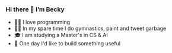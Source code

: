 ### Hi there 👋 I’m Becky


- 👩‍💻 I love programming
- 🤸‍♀️ In my spare time I do gymnastics, paint and tweet garbage
- 🎓 I am studying a Master's in CS & AI
- 🔨 One day I'd like to build something useful 

<!--
**LoveBexa/LoveBexa** is a ✨ _special_ ✨ repository because its `README.md` (this file) appears on your GitHub profile.

Here are some ideas to get you started:

- 🔭 I’m currently working on ...

- 👯 I’m looking to collaborate on ...
- 🤔 I’m looking for help with ...
- 💬 Ask me about ...
- 📫 How to reach me: ...
- 😄 Pronouns: ...
- ⚡ Fun fact: ...
-->
